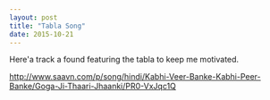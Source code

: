 ```yaml
---
layout: post
title: "Tabla Song"
date: 2015-10-21
---
```

Here'a track a found featuring the tabla to keep me motivated.

http://www.saavn.com/p/song/hindi/Kabhi-Veer-Banke-Kabhi-Peer-Banke/Goga-Ji-Thaari-Jhaanki/PR0-VxJqc1Q
